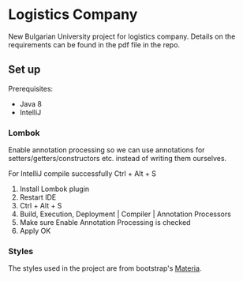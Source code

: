 # Logistics Company

New Bulgarian University project for logistics company. Details on the requirements can be found in the pdf file in the
repo.

## Set up

Prerequisites:
* Java 8
* IntelliJ

### Lombok

Enable annotation processing so we can use annotations for setters/getters/constructors etc. instead of writing them
ourselves.

For IntelliJ compile successfully Ctrl + Alt + S
1. Install Lombok plugin
2. Restart IDE
3. Ctrl + Alt + S
4. Build, Execution, Deployment | Compiler | Annotation Processors
5. Make sure Enable Annotation Processing is checked
6. Apply OK 

### Styles

The styles used in the project are from bootstrap's [Materia](https://bootswatch.com/materia/). 
